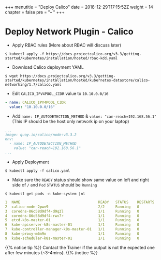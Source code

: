 +++
menutitle = "Deploy Calico"
date = 2018-12-29T17:15:52Z
weight = 14
chapter = false
pre = "<b>- </b>"
+++

# Deploy Network Plugin - Calico

- Apply RBAC rules (More about RBAC will discuss later)

```shell
$ kubectl apply -f https://docs.projectcalico.org/v3.3/getting-started/kubernetes/installation/hosted/rbac-kdd.yaml
```

- Download Calico deployment YAML

```shell
$ wget https://docs.projectcalico.org/v3.3/getting-started/kubernetes/installation/hosted/kubernetes-datastore/calico-networking/1.7/calico.yaml
```

- Edit `CALICO_IPV4POOL_CIDR` value to `10.10.0.0/16`

```yaml
- name: CALICO_IPV4POOL_CIDR
  value: "10.10.0.0/16"
```

- Add `name: IP_AUTODETECTION_METHOD` & `value: "can-reach=192.168.56.1"` (This IP should be the host only network ip on your laptop)

```yaml
...
image: quay.io/calico/node:v3.3.2
env:
  - name: IP_AUTODETECTION_METHOD
    value: "can-reach=192.168.56.1"
...
```

- Apply Deployment

```shell
$ kubectl apply -f calico.yaml
```

- Make sure the `READY` status should show same value on left and right side of `/` and  `Pod` `STATUS` should be `Running`

```shel
$ kubectl get pods -n kube-system |nl
```

```yaml
1  NAME                                    READY   STATUS    RESTARTS   AGE
2  calico-node-2pwv9                       2/2     Running   0          20m
3  coredns-86c58d9df4-d9q2l                1/1     Running   0          21m
4  coredns-86c58d9df4-rwv7r                1/1     Running   0          21m
5  etcd-k8s-master-01                      1/1     Running   0          20m
6  kube-apiserver-k8s-master-01            1/1     Running   0          20m
7  kube-controller-manager-k8s-master-01   1/1     Running   0          20m
8  kube-proxy-m6m9n                        1/1     Running   0          21m
9  kube-scheduler-k8s-master-01            1/1     Running   0          20m
```

{{% notice tip %}}
Contact the Trainer if the output is not the expected one after few minutes (~3-4mins).
{{% /notice %}}
